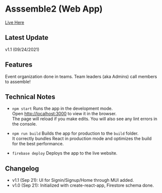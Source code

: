 # Asssemble2 (Web App)
[Live Here](https://assemble2-b630f.web.app/)

## Latest Update
v1.1 (09/24/2021)

## Features
Event organization done in teams. Team leaders (aka Admins) call members to assemble!

## Technical Notes
- `npm start` Runs the app in the development mode.\
Open [http://localhost:3000](http://localhost:3000) to view it in the browser.\
The page will reload if you make edits. You will also see any lint errors in the console.

- `npm run build` 
Builds the app for production to the `build` folder.\
It correctly bundles React in production mode and optimizes the build for the best performance.

- `firebase deploy` 
Deploys the app to the live website.

## Changelog
- v1.1 (Sep 21): UI for Signin/Signup/Home through MUI added.
- v1.0 (Sep 21): Initialized with create-react-app, Firestore schema done.